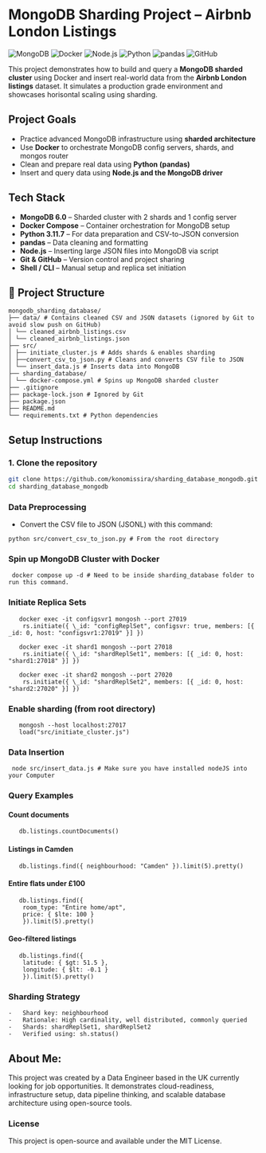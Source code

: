 # MongoDB Sharding Project – Airbnb London Listings

![MongoDB](https://img.shields.io/badge/MongoDB-4EA94B?logo=mongodb&logoColor=white&style=for-the-badge)
![Docker](https://img.shields.io/badge/Docker-2496ED?logo=docker&logoColor=white&style=for-the-badge)
![Node.js](https://img.shields.io/badge/Node.js-339933?logo=nodedotjs&logoColor=white&style=for-the-badge)
![Python](https://img.shields.io/badge/Python-3776AB?logo=python&logoColor=white&style=for-the-badge)
![pandas](https://img.shields.io/badge/Pandas-150458?logo=pandas&logoColor=white&style=for-the-badge)
![GitHub](https://img.shields.io/badge/GitHub-181717?logo=github&logoColor=white&style=for-the-badge)

This project demonstrates how to build and query a **MongoDB sharded cluster** using Docker and insert real-world data from the **Airbnb London listings** dataset. It simulates a production grade environment and showcases horisontal scaling using sharding.

## Project Goals

-   Practice advanced MongoDB infrastructure using **sharded architecture**
-   Use **Docker** to orchestrate MongoDB config servers, shards, and mongos router
-   Clean and prepare real data using **Python (pandas)**
-   Insert and query data using **Node.js and the MongoDB driver**

## Tech Stack

-   **MongoDB 6.0** – Sharded cluster with 2 shards and 1 config server
-   **Docker Compose** – Container orchestration for MongoDB setup
-   **Python 3.11.7** – For data preparation and CSV-to-JSON conversion
-   **pandas** – Data cleaning and formatting
-   **Node.js** – Inserting large JSON files into MongoDB via script
-   **Git & GitHub** – Version control and project sharing
-   **Shell / CLI** – Manual setup and replica set initiation

## 📁 Project Structure

```
mongodb_sharding_database/
├── data/ # Contains cleaned CSV and JSON datasets (ignored by Git to avoid slow push on GitHub)
│ └── cleaned_airbnb_listings.csv
│ └── cleaned_airbnb_listings.json
├── src/
│ ├── initiate_cluster.js # Adds shards & enables sharding
│ ├──convert_csv_to_json.py # Cleans and converts CSV file to JSON
│ └── insert_data.js # Inserts data into MongoDB
├── sharding_database/
│ └── docker-compose.yml # Spins up MongoDB sharded cluster
├── .gitignore
├── package-lock.json # Ignored by Git
├── package.json
├── README.md
└── requirements.txt # Python dependencies
```

## Setup Instructions

### 1. Clone the repository

```bash
git clone https://github.com/konomissira/sharding_database_mongodb.git
cd sharding_database_mongodb
```

### Data Preprocessing

-   Convert the CSV file to JSON (JSONL) with this command:

```
python src/convert_csv_to_json.py # From the root directory
```

### Spin up MongoDB Cluster with Docker

```
 docker compose up -d # Need to be inside sharding_database folder to run this command.
```

### Initiate Replica Sets

```
   docker exec -it configsvr1 mongosh --port 27019
    rs.initiate({ \_id: "configReplSet", configsvr: true, members: [{ _id: 0, host: "configsvr1:27019" }] })

   docker exec -it shard1 mongosh --port 27018
    rs.initiate({ \_id: "shardReplSet1", members: [{ _id: 0, host: "shard1:27018" }] })

   docker exec -it shard2 mongosh --port 27020
    rs.initiate({ \_id: "shardReplSet2", members: [{ _id: 0, host: "shard2:27020" }] })
```

### Enable sharding (from root directory)

```
   mongosh --host localhost:27017
   load("src/initiate_cluster.js")
```

### Data Insertion

```
 node src/insert_data.js # Make sure you have installed nodeJS into your Computer
```

### Query Examples

#### Count documents

```
   db.listings.countDocuments()
```

#### Listings in Camden

```
   db.listings.find({ neighbourhood: "Camden" }).limit(5).pretty()
```

#### Entire flats under £100

```
   db.listings.find({
    room_type: "Entire home/apt",
    price: { $lte: 100 }
    }).limit(5).pretty()
```

#### Geo-filtered listings

```
   db.listings.find({
    latitude: { $gt: 51.5 },
    longitude: { $lt: -0.1 }
    }).limit(5).pretty()
```

### Sharding Strategy

```
-   Shard key: neighbourhood
-   Rationale: High cardinality, well distributed, commonly queried
-   Shards: shardReplSet1, shardReplSet2
-   Verified using: sh.status()
```

## About Me:

This project was created by a Data Engineer based in the UK currently looking for job opportunities.
It demonstrates cloud-readiness, infrastructure setup, data pipeline thinking, and scalable database architecture using open-source tools.

### License

This project is open-source and available under the MIT License.
